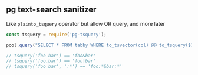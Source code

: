 ## pg text-search sanitizer

Like `plainto_tsquery` operator but allow OR query, and more later

```js
const tsquery = require('pg-tsquery');

pool.query("SELECT * FROM tabby WHERE to_tsvector(col) @@ to_tsquery($1)", [tsquery(str)])

// tsquery('foo bar') == 'foo&bar'
// tsquery('foo,bar') == 'foo|bar'
// tsquery('foo bar', ':*') == 'foo:*&bar:*'
```
